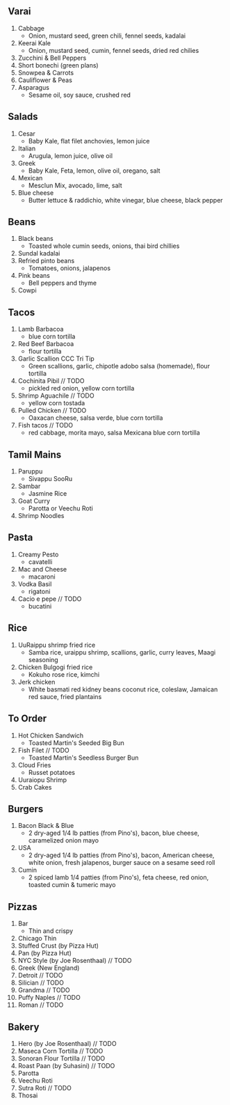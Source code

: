 ## Varai
1. Cabbage
    * Onion, mustard seed, green chili, fennel seeds, kadalai
1. Keerai Kale
    * Onion, mustard seed, cumin, fennel seeds, dried red chilies
1. Zucchini & Bell Peppers
1. Short bonechi (green plans)
1. Snowpea & Carrots
1. Cauliflower & Peas
1. Asparagus
    * Sesame oil, soy sauce, crushed red

## Salads
1. Cesar
    * Baby Kale, flat filet anchovies, lemon juice
1. Italian
    * Arugula, lemon juice, olive oil
1. Greek
    * Baby Kale, Feta, lemon, olive oil, oregano, salt
1. Mexican 
    * Mesclun Mix, avocado, lime, salt
1. Blue cheese
    * Butter lettuce & raddichio, white vinegar, blue cheese, black pepper


## Beans
1. Black beans
    * Toasted whole cumin seeds, onions, thai bird chillies
1. Sundal kadalai
1. Refried pinto beans
    * Tomatoes, onions, jalapenos
1. Pink beans
    * Bell peppers and thyme
1. Cowpi

## Tacos
1. Lamb Barbacoa 
    * blue corn tortilla
1. Red Beef Barbacoa
    * flour tortilla
1. Garlic Scallion CCC Tri Tip
    * Green scallions, garlic, chipotle adobo salsa (homemade), flour tortilla
1. Cochinita Pibil // TODO
    * pickled red onion, yellow corn tortilla
1. Shrimp Aguachile // TODO
    * yellow corn tostada
1. Pulled Chicken // TODO
    * Oaxacan cheese, salsa verde, blue corn tortilla
1. Fish tacos // TODO
    * red cabbage, morita mayo, salsa Mexicana blue corn tortilla

## Tamil Mains
1. Paruppu
    * Sivappu SooRu
1. Sambar
    * Jasmine Rice
1. Goat Curry
    * Parotta or Veechu Roti
1. Shrimp Noodles

## Pasta
1. Creamy Pesto
    * cavatelli
1. Mac and Cheese
    * macaroni
1. Vodka Basil
    * rigatoni
1. Cacio e pepe // TODO
    * bucatini

## Rice
1. UuRaippu shrimp fried rice
    * Samba rice, uraippu shrimp, scallions, garlic, curry leaves, Maagi seasoning
1. Chicken Bulgogi fried rice
    * Kokuho rose rice, kimchi
1. Jerk chicken
    * White basmati red kidney beans coconut rice, coleslaw, Jamaican red sauce, fried plantains

## To Order
1. Hot Chicken Sandwich
    * Toasted Martin's Seeded Big Bun
1. Fish Filet // TODO
    * Toasted Martin's Seedless Burger Bun
1. Cloud Fries
    * Russet potatoes
1. Uuraiopu Shrimp
1. Crab Cakes

## Burgers
1. Bacon Black & Blue
    * 2 dry-aged 1/4 lb patties (from Pino's), bacon, blue cheese, caramelized onion mayo
1. USA
    * 2 dry-aged 1/4 lb patties (from Pino's), bacon, American cheese, white onion, fresh jalapenos, burger sauce on a sesame seed roll
1. Cumin
    * 2 spiced lamb 1/4 patties (from Pino's), feta cheese, red onion, toasted cumin & tumeric mayo

## Pizzas
1. Bar
    * Thin and crispy
1. Chicago Thin
1. Stuffed Crust (by Pizza Hut)
1. Pan (by Pizza Hut)
1. NYC Style (by Joe Rosenthaal) // TODO
1. Greek (New England)
1. Detroit // TODO
1. Silician // TODO
1. Grandma // TODO
1. Puffy Naples // TODO
1. Roman // TODO


## Bakery
1. Hero (by Joe Rosenthaal) // TODO
1. Maseca Corn Tortilla // TODO
1. Sonoran Flour Tortilla // TODO
1. Roast Paan (by Suhasini) // TODO
1. Parotta
1. Veechu Roti
1. Sutra Roti // TODO
1. Thosai
